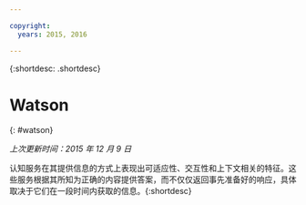 ```yaml
---

copyright:
  years: 2015, 2016

---
```


{:shortdesc: .shortdesc} 

# Watson
{: #watson}

*上次更新时间：2015 年 12 月 9 日*

认知服务在其提供信息的方式上表现出可适应性、交互性和上下文相关的特征。这些服务根据其所知为正确的内容提供答案，而不仅仅返回事先准备好的响应，具体取决于它们在一段时间内获取的信息。{:shortdesc}




